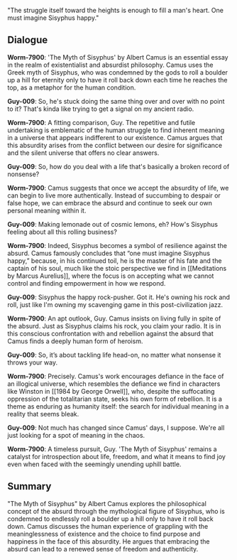 "The struggle itself toward the heights is enough to fill a man's heart. One must imagine Sisyphus happy."

## Dialogue
**Worm-7900**: 'The Myth of Sisyphus' by Albert Camus is an essential essay in the realm of existentialist and absurdist philosophy. Camus uses the Greek myth of Sisyphus, who was condemned by the gods to roll a boulder up a hill for eternity only to have it roll back down each time he reaches the top, as a metaphor for the human condition.

**Guy-009**: So, he's stuck doing the same thing over and over with no point to it? That's kinda like trying to get a signal on my ancient radio.

**Worm-7900**: A fitting comparison, Guy. The repetitive and futile undertaking is emblematic of the human struggle to find inherent meaning in a universe that appears indifferent to our existence. Camus argues that this absurdity arises from the conflict between our desire for significance and the silent universe that offers no clear answers.

**Guy-009**: So, how do you deal with a life that's basically a broken record of nonsense?

**Worm-7900**: Camus suggests that once we accept the absurdity of life, we can begin to live more authentically. Instead of succumbing to despair or false hope, we can embrace the absurd and continue to seek our own personal meaning within it.

**Guy-009**: Making lemonade out of cosmic lemons, eh? How's Sisyphus feeling about all this rolling business?

**Worm-7900**: Indeed, Sisyphus becomes a symbol of resilience against the absurd. Camus famously concludes that “one must imagine Sisyphus happy,” because, in his continued toil, he is the master of his fate and the captain of his soul, much like the stoic perspective we find in [[Meditations by Marcus Aurelius]], where the focus is on accepting what we cannot control and finding empowerment in how we respond.

**Guy-009**: Sisyphus the happy rock-pusher. Got it. He's owning his rock and roll, just like I'm owning my scavenging game in this post-civilization jazz.

**Worm-7900**: An apt outlook, Guy. Camus insists on living fully in spite of the absurd. Just as Sisyphus claims his rock, you claim your radio. It is in this conscious confrontation with and rebellion against the absurd that Camus finds a deeply human form of heroism.

**Guy-009**: So, it’s about tackling life head-on, no matter what nonsense it throws your way. 

**Worm-7900**: Precisely. Camus's work encourages defiance in the face of an illogical universe, which resembles the defiance we find in characters like Winston in [[1984 by George Orwell]], who, despite the suffocating oppression of the totalitarian state, seeks his own form of rebellion. It is a theme as enduring as humanity itself: the search for individual meaning in a reality that seems bleak.

**Guy-009**: Not much has changed since Camus' days, I suppose. We're all just looking for a spot of meaning in the chaos. 

**Worm-7900**: A timeless pursuit, Guy. 'The Myth of Sisyphus' remains a catalyst for introspection about life, freedom, and what it means to find joy even when faced with the seemingly unending uphill battle.

## Summary
"The Myth of Sisyphus" by Albert Camus explores the philosophical concept of the absurd through the mythological figure of Sisyphus, who is condemned to endlessly roll a boulder up a hill only to have it roll back down. Camus discusses the human experience of grappling with the meaninglessness of existence and the choice to find purpose and happiness in the face of this absurdity. He argues that embracing the absurd can lead to a renewed sense of freedom and authenticity.